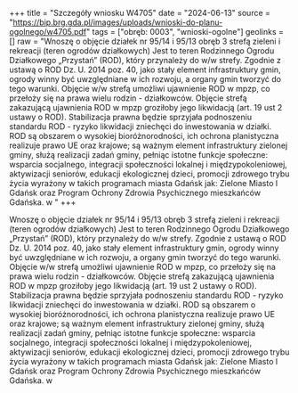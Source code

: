 +++
title = "Szczegóły wniosku W4705"
date = "2024-06-13"
source = "https://bip.brg.gda.pl/images/uploads/wnioski-do-planu-ogolnego/w4705.pdf"
tags = ["obręb: 0003", "wnioski-ogolne"]
geolinks = []
raw = "Wnoszę o objęcie działek nr 95/14 i 95/13 obręb 3 strefą zieleni i rekreacji (teren ogrodów  działkowych) Jest to teren Rodzinnego Ogrodu Działkowego „Przystań” (ROD), który przynależy do w/w strefy.   Zgodnie z ustawą o ROD Dz. U. 2014 poz. 40, jako stały element infrastruktury gmin, ogrody winny być   uwzględniane w ich rozwoju, a organy gmin tworzyć do tego warunki. Objęcie w/w strefą umożliwi ujawnienie   ROD w mpzp, co przełoży się na prawa wielu rodzin - działkowców. Objęcie strefą zakazującą ujawnienia ROD   w mpzp groziłoby jego likwidacją (art. 19 ust 2 ustawy o ROD). Stabilizacja prawna będzie sprzyjała   podnoszeniu standardu ROD - ryzyko likwidacji zniechęci do inwestowania w działki. ROD są obszarem o  wysokiej bioróżnorodności, ich ochrona planistyczna realizuje prawo UE oraz krajowe; są ważnym element   infrastruktury zielonej gminy, służą realizacji zadań gminy, pełniąc istotne funkcje społeczne: wsparcia  socjalnego, integracji społeczności lokalnej i międzypokoleniowej, aktywizacji seniorów, edukacji ekologicznej   dzieci, promocji zdrowego trybu życia wyrażony w takich programach miasta Gdańsk jak: Zielone Miasto l  Gdańsk oraz Program Ochrony Zdrowia Psychicznego mieszkańców Gdańska. w   "
+++

Wnoszę o objęcie działek nr 95/14 i 95/13 obręb 3 strefą zieleni i rekreacji (teren ogrodów
 działkowych) Jest to teren Rodzinnego Ogrodu Działkowego „Przystań” (ROD), który przynależy do w/w strefy. 
 Zgodnie z ustawą o ROD Dz. U. 2014 poz. 40, jako stały element infrastruktury gmin, ogrody winny być 
 uwzględniane w ich rozwoju, a organy gmin tworzyć do tego warunki. Objęcie w/w strefą umożliwi ujawnienie 
 ROD w mpzp, co przełoży się na prawa wielu rodzin - działkowców. Objęcie strefą zakazującą ujawnienia ROD 
 w mpzp groziłoby jego likwidacją (art. 19 ust 2 ustawy o ROD). Stabilizacja prawna będzie sprzyjała 
 podnoszeniu standardu ROD - ryzyko likwidacji zniechęci do inwestowania w działki. ROD są obszarem o
 wysokiej bioróżnorodności, ich ochrona planistyczna realizuje prawo UE oraz krajowe; są ważnym element 
 infrastruktury zielonej gminy, służą realizacji zadań gminy, pełniąc istotne funkcje społeczne: wsparcia 
socjalnego, integracji społeczności lokalnej i międzypokoleniowej, aktywizacji seniorów, edukacji ekologicznej 
 dzieci, promocji zdrowego trybu życia wyrażony w takich programach miasta Gdańsk jak: Zielone Miasto l
 Gdańsk oraz Program Ochrony Zdrowia Psychicznego mieszkańców Gdańska. w 
 



